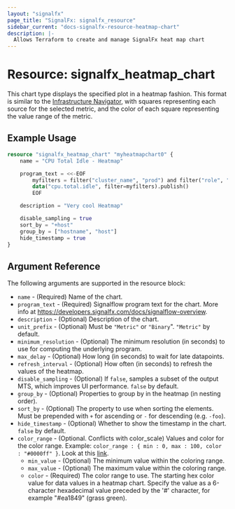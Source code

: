 ```yaml
---
layout: "signalfx"
page_title: "SignalFx: signalfx_resource"
sidebar_current: "docs-signalfx-resource-heatmap-chart"
description: |-
  Allows Terraform to create and manage SignalFx heat map chart
---
```


# Resource: signalfx_heatmap_chart

This chart type displays the specified plot in a heatmap fashion. This format is similar to the [Infrastructure Navigator](https://signalfx-product-docs.readthedocs-hosted.com/en/latest/built-in-content/infra-nav.html#infra), with squares representing each source for the selected metric, and the color of each square representing the value range of the metric.

## Example Usage

```terraform
resource "signalfx_heatmap_chart" "myheatmapchart0" {
    name = "CPU Total Idle - Heatmap"

    program_text = <<-EOF
        myfilters = filter("cluster_name", "prod") and filter("role", "search")
        data("cpu.total.idle", filter=myfilters).publish()
        EOF

    description = "Very cool Heatmap"

    disable_sampling = true
    sort_by = "+host"
    group_by = ["hostname", "host"]
    hide_timestamp = true
}
```


## Argument Reference

The following arguments are supported in the resource block:

* `name` - (Required) Name of the chart.
* `program_text` - (Required) Signalflow program text for the chart. More info at <https://developers.signalfx.com/docs/signalflow-overview>.
* `description` - (Optional) Description of the chart.
* `unit_prefix` - (Optional) Must be `"Metric"` or `"Binary`". `"Metric"` by default.
* `minimum_resolution` - (Optional) The minimum resolution (in seconds) to use for computing the underlying program.
* `max_delay` - (Optional) How long (in seconds) to wait for late datapoints.
* `refresh_interval` - (Optional) How often (in seconds) to refresh the values of the heatmap.
* `disable_sampling` - (Optional) If `false`, samples a subset of the output MTS, which improves UI performance. `false` by default.
* `group_by` - (Optional) Properties to group by in the heatmap (in nesting order).
* `sort_by` - (Optional) The property to use when sorting the elements. Must be prepended with `+` for ascending or `-` for descending (e.g. `-foo`).
* `hide_timestamp` - (Optional) Whether to show the timestamp in the chart. `false` by default.
* `color_range` - (Optional. Conflicts with color_scale) Values and color for the color range. Example: `color_range : { min : 0, max : 100, color : "#0000ff" }`. Look at this [link](https://docs.signalfx.com/en/latest/charts/chart-options-tab.html).
    * `min_value` - (Optional) The minimum value within the coloring range.
    * `max_value` - (Optional) The maximum value within the coloring range.
    * `color` - (Required) The color range to use. The starting hex color value for data values in a heatmap chart. Specify the value as a 6-character hexadecimal value preceded by the '#' character, for example "#ea1849" (grass green).
